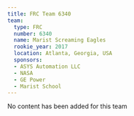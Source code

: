 ```yaml
---
title: FRC Team 6340
team:
  type: FRC
  number: 6340
  name: Marist Screaming Eagles
  rookie_year: 2017
  location: Atlanta, Georgia, USA
  sponsors:
  - ASYS Automation LLC
  - NASA
  - GE Power
  - Marist School
---
```


No content has been added for this team